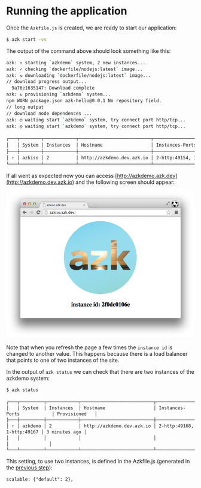 # Running the application

Once the `Azkfile.js` is created, we are ready to start our application:

```bash
$ azk start -vv
```

The output of the command above should look something like this:

```bash
azk: ↑ starting `azkdemo` system, 2 new instances...
azk: ✓ checking `dockerfile/nodejs:latest` image...
azk: ⇲ downloading `dockerfile/nodejs:latest` image...
// download progress output...
  9a76e1635147: Download complete
azk: ↻ provisioning `azkdemo` system...
npm WARN package.json azk-hello@0.0.1 No repository field.
// long output
// download node dependences ...
azk: ◴ waiting start `azkdemo` system, try connect port http/tcp...
azk: ◴ waiting start `azkdemo` system, try connect port http/tcp...

┌───┬────────┬────────────┬───────────────────────────┬────────────────────────────┬───────────────────┐
│   │ System │ Instances  │ Hostname                  │ Instances-Ports            │ Provisioned       │
├───┼────────┼────────────┼───────────────────────────┼────────────────────────────┼───────────────────┤
│ ↑ │ azkiso │ 2          │ http://azkdemo.dev.azk.io │ 2-http:49154, 1-http:49153 │ a few seconds ago │
└───┴────────┴────────────┴───────────────────────────┴────────────────────────────┴───────────────────┘
```

If all went as expected now you can access [http://azkdemo.azk.dev](http://azkdemo.dev.azk.io) and the following screen should appear:

![Figure 1-1](../resources/images/start_1.png)

Note that when you refresh the page a few times the `instance id` is changed to another value. This happens because there is a load balancer that points to one of two instances of the site.

In the output of `azk status` we can check that there are two instances of the azkdemo system:

```
$ azk status

┌───┬─────────┬────────────┬───────────────────────────┬────────────────────────────┬───────────────┐
│   │ System  │ Instances  │ Hostname                  │ Instances-Ports            │ Provisioned   │
├───┼─────────┼────────────┼───────────────────────────┼────────────────────────────┼───────────────┤
│ ↑ │ azkdemo │ 2          │ http://azkdemo.dev.azk.io │ 2-http:49168, 1-http:49167 │ 3 minutes ago │
│   │         │            │                           │                            │               │
└───┴─────────┴────────────┴───────────────────────────┴────────────────────────────┴───────────────┘
```

This setting, to use two instances, is defined in the Azkfile.js (generated in the [previous step](configs-project.md)):

    scalable: {"default": 2},
